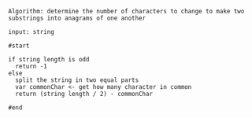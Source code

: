     Algorithm: determine the number of characters to change to make two substrings into anagrams of one another

    input: string

    #start

    if string length is odd
      return -1
    else
      split the string in two equal parts
      var commonChar <- get how many character in common
      return (string length / 2) - commonChar

    #end
